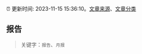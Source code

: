 :alarm_clock: 更新时间: 2023-11-15 15:36:10。[文章来源](/README.md)、[文章分类](/TAGS.md)

## 报告


> 关键字：`报告`、`月报`



